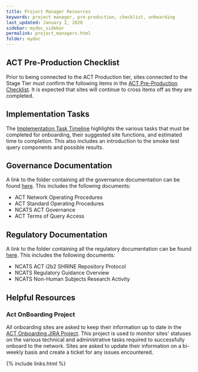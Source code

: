 ```yaml
---
title: Project Manager Resources
keywords: project manager, pre-production, checklist, onboarding
last_updated: January 2, 2020
sidebar: mydoc_sidebar
permalink: project_managers.html
folder: mydoc
---
```


## ACT Pre-Production Checklist
Prior to being connected to the ACT Production tier, sites connected to the Stage Tier must confirm the following items in the [ACT Pre-Production Checklist](https://docs.google.com/spreadsheets/d/1gss08lLkYKdiS0H9yjAhbn8-r0TvS2JYba3yyignboY/edit?usp=sharing). It is expected that sites will continue to cross items off as they are completed.

## Implementation Tasks
The [Implementation Task Timeline](https://docs.google.com/spreadsheets/d/1UHdPfeOHFoAjAo7tHVsEMLQ7lMXhaYbieaK2ptagSXQ/edit?usp=sharing) highlights the various tasks that must be completed for onboarding, their suggested site functions, and estimated time to completion. This also includes an introduction to the smoke test query components and possible results.

## Governance Documentation
A link to the folder containing all the governance documentation can be found [here](https://pitt.box.com/s/3x4i4jmc6buers8sv0bwwznf8p47xlw6). This includes the following documents:
* ACT Network Operating Procedures
* ACT Standard Operating Procedures
* NCATS ACT Governance 
* ACT Terms of Query Access

## Regulatory Documentation
A link to the folder containing all the regulatory documentation can be found [here](https://pitt.box.com/s/dre0xrjde8f2hpdkztkh0lix75f29muy). This includes the following documents:
* NCATS ACT i2b2 SHRINE Repository Protocol
* NCATS Regulatory Guidance Overview
* NCATS Non-Human Subjects Research Activity

## Helpful Resources
### Act OnBoarding Project
All onboarding sites are asked to keep their information up to date in the [ACT Onboarding JIRA Project](https://actnetwork.atlassian.net/projects/AOB/board). This project is used to monitor sites' statuses on the various technical and administrative tasks required to successfully onboard to the network. Sites are asked to update their information on a bi-weekly basis and create a ticket for any issues encountered.


{% include links.html %}
